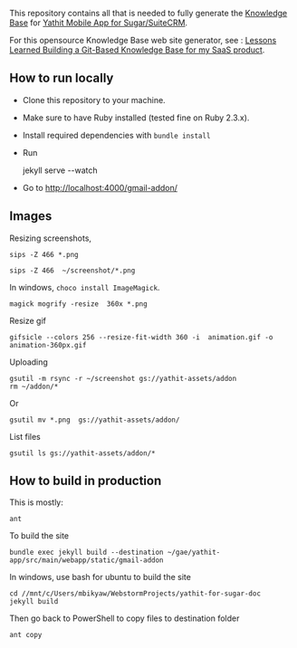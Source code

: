 This repository contains all that is needed to fully generate the [Knowledge Base](https://www.yathit.com/gmail-addon/overview.html) for [Yathit Mobile App for Sugar/SuiteCRM](https://www.yathit.com/suitecrm-mobile-app/index.html).

For this opensource Knowledge Base web site generator, see : [Lessons Learned Building a Git-Based Knowledge Base for my SaaS product](https://www.wisecashhq.com/blog/lessons-learned-creating-a-git-based-knowledge-base-for-my-saas-product).


## How to run locally

* Clone this repository to your machine.
* Make sure to have Ruby installed (tested fine on Ruby 2.3.x).
* Install required dependencies with `bundle install`
* Run

    jekyll serve --watch

* Go to [http://localhost:4000/gmail-addon/](http://127.0.0.1:4000/gmail-addon/)

## Images

Resizing screenshots,

    sips -Z 466 *.png

    sips -Z 466  ~/screenshot/*.png    

In windows, `choco install ImageMagick`.

    magick mogrify -resize  360x *.png
    
Resize gif

    gifsicle --colors 256 --resize-fit-width 360 -i  animation.gif -o animation-360px.gif        

Uploading

    gsutil -m rsync -r ~/screenshot gs://yathit-assets/addon
    rm ~/addon/*

Or

    gsutil mv *.png  gs://yathit-assets/addon/

List files

    gsutil ls gs://yathit-assets/addon/*

## How to build in production

This is mostly:

    ant

To build the site

    bundle exec jekyll build --destination ~/gae/yathit-app/src/main/webapp/static/gmail-addon

In windows, use bash for ubuntu to build the site

    cd //mnt/c/Users/mbikyaw/WebstormProjects/yathit-for-sugar-doc
    jekyll build
    
Then go back to PowerShell to copy files to destination folder
     
    ant copy
